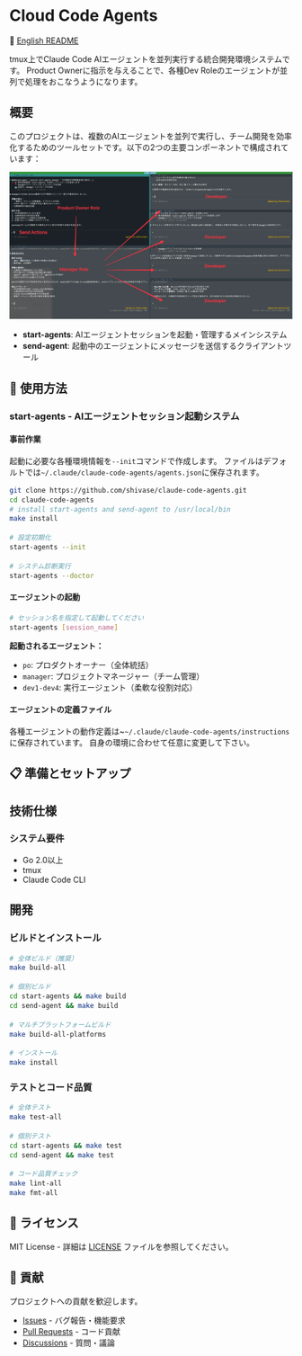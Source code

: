 # Cloud Code Agents

📖 [English README](docs/README.en.md)

tmux上でClaude Code AIエージェントを並列実行する統合開発環境システムです。
Product Ownerに指示を与えることで、各種Dev Roleのエージェントが並列で処理をおこなうようになります。

## 概要

このプロジェクトは、複数のAIエージェントを並列で実行し、チーム開発を効率化するためのツールセットです。以下の2つの主要コンポーネントで構成されています：

![screen_shot](docs/screen_shot.png)

- **start-agents**: AIエージェントセッションを起動・管理するメインシステム
- **send-agent**: 起動中のエージェントにメッセージを送信するクライアントツール

## 🚀 使用方法

### start-agents - AIエージェントセッション起動システム

#### 事前作業

起動に必要な各種環境情報を`--init`コマンドで作成します。
ファイルはデフォルトでは`~/.claude/claude-code-agents/agents.json`に保存されます。

```bash
git clone https://github.com/shivase/claude-code-agents.git
cd claude-code-agents
# install start-agents and send-agent to /usr/local/bin
make install

# 設定初期化
start-agents --init

# システム診断実行
start-agents --doctor

```

#### エージェントの起動

```bash
# セッション名を指定して起動してください
start-agents [session_name]
```

**起動されるエージェント：**
- `po`: プロダクトオーナー（全体統括）
- `manager`: プロジェクトマネージャー（チーム管理）
- `dev1-dev4`: 実行エージェント（柔軟な役割対応）

#### エージェントの定義ファイル

各種エージェントの動作定義は~`~/.claude/claude-code-agents/instructions`に保存されています。
自身の環境に合わせて任意に変更して下さい。


## 📋 準備とセットアップ

## 技術仕様

### システム要件

- Go 2.0以上
- tmux
- Claude Code CLI

## 開発

### ビルドとインストール

```bash
# 全体ビルド（推奨）
make build-all

# 個別ビルド
cd start-agents && make build
cd send-agent && make build

# マルチプラットフォームビルド
make build-all-platforms

# インストール
make install
```

### テストとコード品質

```bash
# 全体テスト
make test-all

# 個別テスト
cd start-agents && make test
cd send-agent && make test

# コード品質チェック
make lint-all
make fmt-all
```

## 📄 ライセンス

MIT License - 詳細は [LICENSE](LICENSE) ファイルを参照してください。

## 🤝 貢献

プロジェクトへの貢献を歓迎します。

- [Issues](https://github.com/shivase/cloud-code-agents/issues) - バグ報告・機能要求
- [Pull Requests](https://github.com/shivase/cloud-code-agents/pulls) - コード貢献
- [Discussions](https://github.com/shivase/cloud-code-agents/discussions) - 質問・議論
